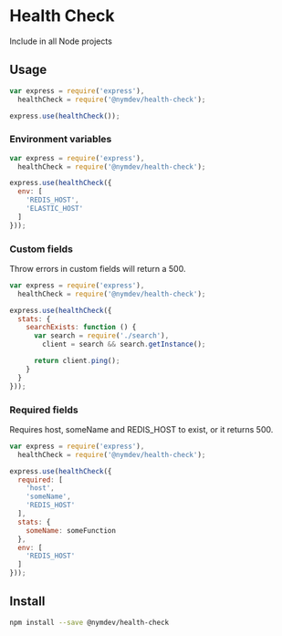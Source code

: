 Health Check
=======

Include in all Node projects

## Usage

```js
var express = require('express'),
  healthCheck = require('@nymdev/health-check');

express.use(healthCheck());
```

### Environment variables

```js
var express = require('express'),
  healthCheck = require('@nymdev/health-check');

express.use(healthCheck({
  env: [
    'REDIS_HOST',
    'ELASTIC_HOST'
  ]
}));
```

### Custom fields

Throw errors in custom fields will return a 500.

```js
var express = require('express'),
  healthCheck = require('@nymdev/health-check');

express.use(healthCheck({
  stats: {
    searchExists: function () {
      var search = require('./search'),
        client = search && search.getInstance();

      return client.ping();
    }
  }
}));
```

### Required fields

Requires host, someName and REDIS_HOST to exist, or it returns 500.

```js
var express = require('express'),
  healthCheck = require('@nymdev/health-check');

express.use(healthCheck({
  required: [
    'host',
    'someName',
    'REDIS_HOST'
  ],
  stats: {
    someName: someFunction
  },
  env: [
    'REDIS_HOST'
  ]
}));
```

## Install

```bash
npm install --save @nymdev/health-check
```
